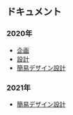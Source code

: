 ## ドキュメント

### 2020年

- [企画](2020-10/IdeaNote.md)
- [設計](2020-10/App.md)
- [簡易デザイン設計](2020-10/Design.md)

### 2021年

- [簡易デザイン設計](2021-10/Design.md)

